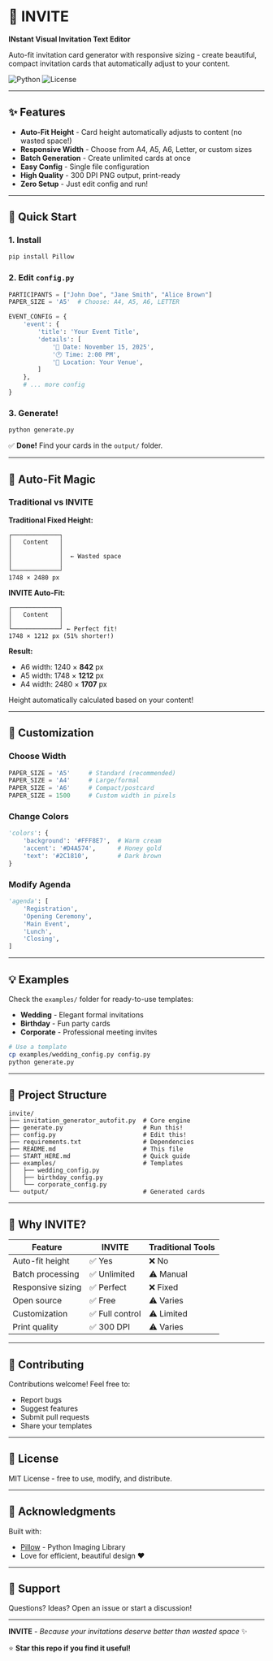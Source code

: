 # 🎉 INVITE

**INstant Visual Invitation Text Editor**

Auto-fit invitation card generator with responsive sizing - create beautiful, compact invitation cards that automatically adjust to your content.

![Python](https://img.shields.io/badge/python-3.7+-blue.svg)
![License](https://img.shields.io/badge/license-MIT-green.svg)

---

## ✨ Features

- **Auto-Fit Height** - Card height automatically adjusts to content (no wasted space!)
- **Responsive Width** - Choose from A4, A5, A6, Letter, or custom sizes
- **Batch Generation** - Create unlimited cards at once
- **Easy Config** - Single file configuration
- **High Quality** - 300 DPI PNG output, print-ready
- **Zero Setup** - Just edit config and run!

---

## 🚀 Quick Start

### 1. Install
```bash
pip install Pillow
```

### 2. Edit `config.py`
```python
PARTICIPANTS = ["John Doe", "Jane Smith", "Alice Brown"]
PAPER_SIZE = 'A5'  # Choose: A4, A5, A6, LETTER

EVENT_CONFIG = {
    'event': {
        'title': 'Your Event Title',
        'details': [
            '📅 Date: November 15, 2025',
            '🕐 Time: 2:00 PM',
            '📍 Location: Your Venue',
        ]
    },
    # ... more config
}
```

### 3. Generate!
```bash
python generate.py
```

✅ **Done!** Find your cards in the `output/` folder.

---

## 📐 Auto-Fit Magic

### Traditional vs INVITE

**Traditional Fixed Height:**
```
┌─────────────┐
│   Content   │
│             │
│             │  ← Wasted space
│             │
└─────────────┘
1748 × 2480 px
```

**INVITE Auto-Fit:**
```
┌─────────────┐
│   Content   │
│             │
└─────────────┘ ← Perfect fit!
1748 × 1212 px (51% shorter!)
```

**Result:**
- A6 width: 1240 × **842** px
- A5 width: 1748 × **1212** px
- A4 width: 2480 × **1707** px

Height automatically calculated based on your content!

---

## 🎨 Customization

### Choose Width
```python
PAPER_SIZE = 'A5'     # Standard (recommended)
PAPER_SIZE = 'A4'     # Large/formal
PAPER_SIZE = 'A6'     # Compact/postcard
PAPER_SIZE = 1500     # Custom width in pixels
```

### Change Colors
```python
'colors': {
    'background': '#FFF8E7',  # Warm cream
    'accent': '#D4A574',      # Honey gold
    'text': '#2C1810',        # Dark brown
}
```

### Modify Agenda
```python
'agenda': [
    'Registration',
    'Opening Ceremony',
    'Main Event',
    'Lunch',
    'Closing',
]
```

---

## 💡 Examples

Check the `examples/` folder for ready-to-use templates:
- **Wedding** - Elegant formal invitations
- **Birthday** - Fun party cards
- **Corporate** - Professional meeting invites

```bash
# Use a template
cp examples/wedding_config.py config.py
python generate.py
```

---

## 📁 Project Structure

```
invite/
├── invitation_generator_autofit.py  # Core engine
├── generate.py                      # Run this!
├── config.py                        # Edit this!
├── requirements.txt                 # Dependencies
├── README.md                        # This file
├── START_HERE.md                    # Quick guide
├── examples/                        # Templates
│   ├── wedding_config.py
│   ├── birthday_config.py
│   └── corporate_config.py
└── output/                          # Generated cards
```

---

## 🎯 Why INVITE?

| Feature | INVITE | Traditional Tools |
|---------|--------|-------------------|
| Auto-fit height | ✅ Yes | ❌ No |
| Batch processing | ✅ Unlimited | ⚠️ Manual |
| Responsive sizing | ✅ Perfect | ❌ Fixed |
| Open source | ✅ Free | ⚠️ Varies |
| Customization | ✅ Full control | ⚠️ Limited |
| Print quality | ✅ 300 DPI | ⚠️ Varies |

---

## 🤝 Contributing

Contributions welcome! Feel free to:
- Report bugs
- Suggest features
- Submit pull requests
- Share your templates

---

## 📝 License

MIT License - free to use, modify, and distribute.

---

## 🙏 Acknowledgments

Built with:
- [Pillow](https://python-pillow.org/) - Python Imaging Library
- Love for efficient, beautiful design ❤️

---

## 📧 Support

Questions? Ideas? Open an issue or start a discussion!

---

**INVITE** - *Because your invitations deserve better than wasted space* ✨

⭐ **Star this repo if you find it useful!**

